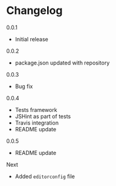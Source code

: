 # Changelog

0.0.1

* Initial release

0.0.2

* package.json updated with repository

0.0.3

* Bug fix

0.0.4

* Tests framework
* JSHint as part of tests
* Travis integration
* README update

0.0.5

* README update

Next

* Added `editorconfig` file
